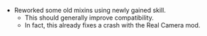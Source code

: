 - Reworked some old mixins using newly gained skill.
  - This should generally improve compatibility.
  - In fact, this already fixes a crash with the Real Camera mod.